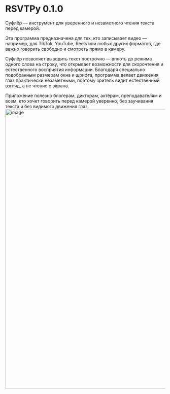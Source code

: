 # RSVTPy 0.1.0

Суфлёр — инструмент для уверенного и незаметного чтения текста перед камерой.

Эта программа предназначена для тех, кто записывает видео — например, для TikTok, YouTube, Reels или любых других форматов, где важно говорить свободно и смотреть прямо в камеру.

Суфлёр позволяет выводить текст построчно — вплоть до режима одного слова на строку, что открывает возможности для скорочтения и естественного восприятия информации. Благодаря специально подобранным размерам окна и шрифта, программа делает движения глаз практически незаметными, поэтому зритель видит естественный взгляд, а не чтение с экрана.

Приложение полезно блогерам, дикторам, актёрам, преподавателям и всем, кто хочет говорить перед камерой уверенно, без заучивания текста и без видимого движения глаз.
<img width="857" height="881" alt="image" src="https://github.com/user-attachments/assets/4312db35-15dc-4115-8d75-b2ea02865425" />
